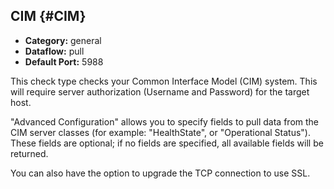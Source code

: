 ## CIM {#CIM}
 * **Category:** general
 * **Dataflow:** pull
 * **Default Port:** 5988

This check type checks your Common Interface Model (CIM) system. This will require server authorization (Username and Password) for the target host.

"Advanced Configuration" allows you to specify fields to pull data from the CIM server classes (for example: "HealthState", or "Operational Status"). These fields are optional; if no fields are specified, all available fields will be returned.

You can also have the option to upgrade the TCP connection to use SSL.
